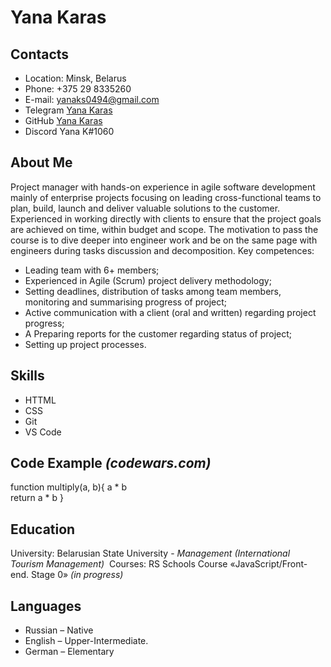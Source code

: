 # Yana Karas
## Contacts
* Location: Minsk, Belarus
* Phone: +375 29 8335260
* E-mail: yanaks0494@gmail.com
* Telegram [Yana Karas](https://t.me/Yana_Karas)
* GitHub [Yana Karas](https://github.com/yujanka)
* Discord Yana K#1060
## About Me
Project manager with hands-on experience in agile software development mainly of enterprise projects focusing on leading cross-functional teams to plan, build, launch and deliver valuable solutions to the customer. Experienced in working directly with clients to ensure that the project goals are achieved on time, within budget and scope. The motivation to pass the course is to dive deeper into engineer work and be on the same page with engineers during tasks discussion and decomposition.
Key competences:
* Leading team with 6+ members;
* Experienced in Agile (Scrum) project delivery methodology;
* Setting deadlines, distribution of tasks among team members, monitoring and summarising progress of project;
* Active communication with a client (oral and written) regarding project progress;
* A Preparing reports for the customer regarding status of project;
* Setting up project processes.
## Skills
* HTTML
* CSS
* Git
* VS Code

## Code Example *(codewars.com)*
function multiply(a, b){
 a * b  
  return a * b
}
## Education
University: Belarusian State University - *Management (International Tourism Management)* 
Сourses: RS Schools Course «JavaScript/Front-end. Stage 0» *(in progress)*
## Languages
* Russian – Native
* English –  Upper-Intermediate.
* German – Elementary